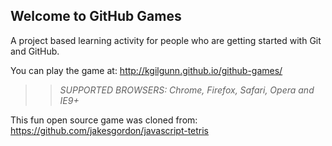 ## Welcome to GitHub Games

A project based learning activity for people who are getting started with Git and GitHub.

You can play the game at: http://kgilgunn.github.io/github-games/

>> _*SUPPORTED BROWSERS*: Chrome, Firefox, Safari, Opera and IE9+_

This fun open source game was cloned from: https://github.com/jakesgordon/javascript-tetris
